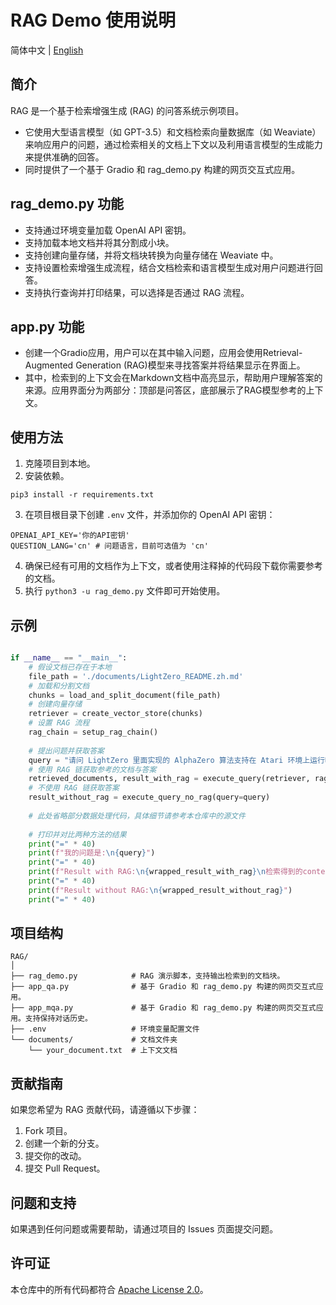 # RAG Demo 使用说明

简体中文 | [English](https://github.com/puyuan1996/RAG/blob/main/README.md) 

## 简介

RAG 是一个基于检索增强生成 (RAG) 的问答系统示例项目。
- 它使用大型语言模型（如 GPT-3.5）和文档检索向量数据库（如 Weaviate）来响应用户的问题，通过检索相关的文档上下文以及利用语言模型的生成能力来提供准确的回答。
- 同时提供了一个基于 Gradio 和 rag_demo.py 构建的网页交互式应用。

## rag_demo.py 功能

- 支持通过环境变量加载 OpenAI API 密钥。
- 支持加载本地文档并将其分割成小块。
- 支持创建向量存储，并将文档块转换为向量存储在 Weaviate 中。
- 支持设置检索增强生成流程，结合文档检索和语言模型生成对用户问题进行回答。
- 支持执行查询并打印结果，可以选择是否通过 RAG 流程。

## app.py 功能

- 创建一个Gradio应用，用户可以在其中输入问题，应用会使用Retrieval-Augmented Generation (RAG)模型来寻找答案并将结果显示在界面上。
- 其中，检索到的上下文会在Markdown文档中高亮显示，帮助用户理解答案的来源。应用界面分为两部分：顶部是问答区，底部展示了RAG模型参考的上下文。

## 使用方法

1. 克隆项目到本地。
2. 安装依赖。

```shell
pip3 install -r requirements.txt
```
3. 在项目根目录下创建 `.env` 文件，并添加你的 OpenAI API 密钥：

```
OPENAI_API_KEY='你的API密钥'
QUESTION_LANG='cn' # 问题语言，目前可选值为 'cn'
```

4. 确保已经有可用的文档作为上下文，或者使用注释掉的代码段下载你需要参考的文档。
5. 执行 `python3 -u rag_demo.py` 文件即可开始使用。

## 示例

```python

if __name__ == "__main__":
    # 假设文档已存在于本地
    file_path = './documents/LightZero_README.zh.md'
    # 加载和分割文档
    chunks = load_and_split_document(file_path)
    # 创建向量存储
    retriever = create_vector_store(chunks)
    # 设置 RAG 流程
    rag_chain = setup_rag_chain()
    
    # 提出问题并获取答案
    query = "请问 LightZero 里面实现的 AlphaZero 算法支持在 Atari 环境上运行吗？请详细解释原因"
    # 使用 RAG 链获取参考的文档与答案
    retrieved_documents, result_with_rag = execute_query(retriever, rag_chain, query)
    # 不使用 RAG 链获取答案
    result_without_rag = execute_query_no_rag(query=query)
    
    # 此处省略部分数据处理代码，具体细节请参考本仓库中的源文件
    
    # 打印并对比两种方法的结果
    print("=" * 40)
    print(f"我的问题是:\n{query}")
    print("=" * 40)
    print(f"Result with RAG:\n{wrapped_result_with_rag}\n检索得到的context是: \n{context}")
    print("=" * 40)
    print(f"Result without RAG:\n{wrapped_result_without_rag}")
    print("=" * 40)
```

## 项目结构

```
RAG/
│
├── rag_demo.py            # RAG 演示脚本，支持输出检索到的文档块。
├── app_qa.py              # 基于 Gradio 和 rag_demo.py 构建的网页交互式应用。
├── app_mqa.py             # 基于 Gradio 和 rag_demo.py 构建的网页交互式应用。支持保持对话历史。
├── .env                   # 环境变量配置文件
└── documents/             # 文档文件夹
    └── your_document.txt  # 上下文文档
```

## 贡献指南

如果您希望为 RAG 贡献代码，请遵循以下步骤：

1. Fork 项目。
2. 创建一个新的分支。
3. 提交你的改动。
4. 提交 Pull Request。

## 问题和支持

如果遇到任何问题或需要帮助，请通过项目的 Issues 页面提交问题。

## 许可证

本仓库中的所有代码都符合 [Apache License 2.0](https://www.apache.org/licenses/LICENSE-2.0)。
